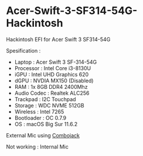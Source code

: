 # Acer-Swift-3-SF314-54G-Hackintosh
Hackintosh EFI for Acer Swift 3 SF314-54G

Spesification :
- Laptop : Acer Swift 3 SF-314-54G
- Processor : Intel Core i3-8130U 
- iGPU : Intel UHD Graphics 620
- dGPU : NVDIA MX150 (Disabled)
- RAM : 1x 8GB DDR4 2400Mhz
- Audio Codec : Realtek ALC256
- Trackpad : I2C Touchpad
- Storage : WDC NVME 512GB
- Wireless : Intel 7265
- Bootloader : OC 0.7.9
- OS : macOS Big Sur 11.6.2

External Mic using [Combojack](https://github.com/hackintosh-stuff/ComboJack)

Not working : Internal Mic
